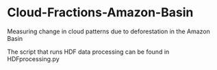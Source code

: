 # Cloud-Fractions-Amazon-Basin
Measuring change in cloud patterns due to deforestation in the Amazon Basin

The script that runs HDF data processing can be found in HDFprocessing.py
